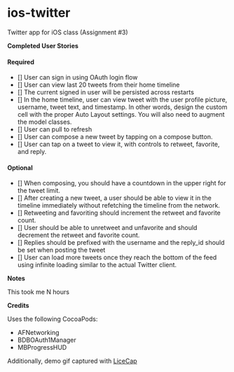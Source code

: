 ios-twitter
========

Twitter app for iOS class (Assignment #3)

**Completed User Stories**
#### Required
- [] User can sign in using OAuth login flow 
- [] User can view last 20 tweets from their home timeline
- [] The current signed in user will be persisted across restarts
- [] In the home timeline, user can view tweet with the user profile picture, username, tweet text, and timestamp.  In other words, design the custom cell with the proper Auto Layout settings.  You will also need to augment the model classes.
- [] User can pull to refresh
- [] User can compose a new tweet by tapping on a compose button.
- [] User can tap on a tweet to view it, with controls to retweet, favorite, and reply.

#### Optional
- [] When composing, you should have a countdown in the upper right for the tweet limit.
- [] After creating a new tweet, a user should be able to view it in the timeline immediately without refetching the timeline from the network.
- [] Retweeting and favoriting should increment the retweet and favorite count.
- [] User should be able to unretweet and unfavorite and should decrement the retweet and favorite count.
- [] Replies should be prefixed with the username and the reply_id should be set when posting the tweet
- [] User can load more tweets once they reach the bottom of the feed using infinite loading similar to the actual Twitter client.

<!-- **UI Demo**
Uncomment me when ready

![demo gif](https://raw.githubusercontent.com/osabina/ios-yelp/master/rt_demo.gif))
-->

**Notes**

This took me N hours

**Credits**

Uses the following CocoaPods:

- AFNetworking
- BDBOAuth1Manager
- MBProgressHUD

Additionally, demo gif captured with [LiceCap](http://www.cockos.com/licecap/)
